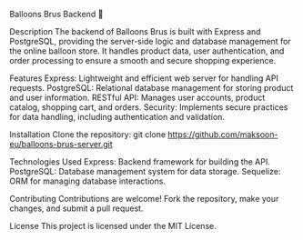 Balloons Brus Backend 🎈

Description
  The backend of Balloons Brus is built with Express and PostgreSQL, providing the server-side logic and database management for the online balloon store. It handles product data, user authentication, and order processing to ensure a smooth and secure shopping experience.

Features
  Express: Lightweight and efficient web server for handling API requests.
  PostgreSQL: Relational database management for storing product and user information.
  RESTful API: Manages user accounts, product catalog, shopping cart, and orders.
  Security: Implements secure practices for data handling, including authentication and validation.
  
Installation
  Clone the repository:
  git clone https://github.com/maksoon-eu/balloons-brus-server.git

Technologies Used
  Express: Backend framework for building the API.
  PostgreSQL: Database management system for data storage.
  Sequelize: ORM for managing database interactions.
  
Contributing
  Contributions are welcome! Fork the repository, make your changes, and submit a pull request.

License
  This project is licensed under the MIT License.

